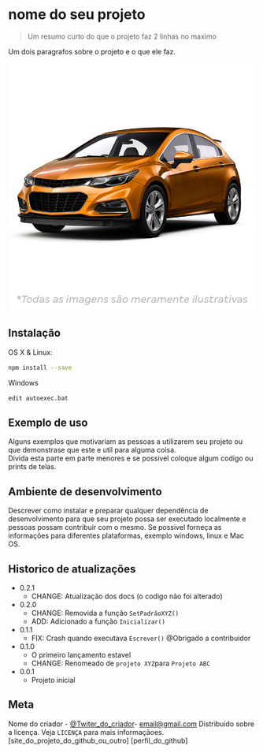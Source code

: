 # nome do seu projeto

> Um resumo curto do que o projeto faz 2 linhas no maximo

Um dois paragrafos sobre o projeto e o que ele faz.


![](carro.jpg "Imagem do projeto")

## Instalação

OS X & Linux:

```sh
npm install --save
```

Windows

```sh
edit autoexec.bat
```

## Exemplo de uso
<p>
Alguns exemplos que motivariam as pessoas a utilizarem seu projeto ou que demonstrase que este e util para alguma coisa.<br>
Divida esta parte em parte menores e se possivel coloque algum codigo ou prints de telas. 
</p>

## Ambiente de desenvolvimento 
Descrever como instalar e preparar qualquer dependência de desenvolvimento para que seu projeto possa ser executado localmente e pessoas possam contribuir com o mesmo.
Se possivel forneça as informações para diferentes plataformas, exemplo windows, linux e Mac OS.

## Historico de atualizações 
* 0.2.1
    * CHANGE: Atualização dos docs (o codigo não foi alterado)
* 0.2.0
    * CHANGE: Removida a função `SetPadrãoXYZ()`
    * ADD: Adicionado a função `Inicializar()`
* 0.1.1
    * FIX: Crash quando executava `Escrever()` @Obrigado a contribuidor
* 0.1.0
    * O primeiro lançamento estavel 
    * CHANGE: Renomeado de `projeto XYZ`para `Projeto ABC`
* 0.0.1
    *  Projeto inicial 

## Meta 
Nome do criador - [@Twiter_do_criador](https://Twiter.com/usuario)- email@gmail.com 
Distribuido sobre a licença. Veja `LICENÇA` para mais informaçãoes.
[site_do_projeto_do_github_ou_outro]
[perfil_do_github] 